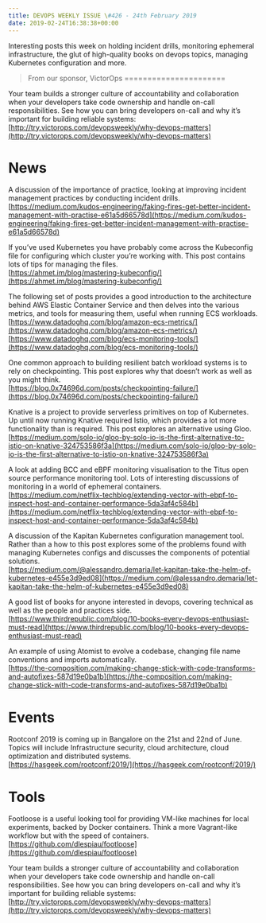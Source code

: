 ```yaml
---
title: DEVOPS WEEKLY ISSUE \#426 - 24th February 2019 
date: 2019-02-24T16:38:38+00:00
---
```


Interesting posts this week on holding incident drills, monitoring ephemeral infrastructure, the glut of high-quality books on devops topics, managing Kubernetes configuration and more.


>From our sponsor, VictorOps
======================

Your team builds a stronger culture of accountability and collaboration when your developers take code ownership and handle on-call responsibilities. See how you can bring developers on-call and why it’s important for building reliable systems:
<br>[http://try.victorops.com/devopsweekly/why-devops-matters](http://try.victorops.com/devopsweekly/why-devops-matters)



News
====

A discussion of the importance of practice, looking at improving incident management practices by conducting incident drills.
<br>[https://medium.com/kudos-engineering/faking-fires-get-better-incident-management-with-practise-e61a5d66578d](https://medium.com/kudos-engineering/faking-fires-get-better-incident-management-with-practise-e61a5d66578d)


If you’ve used Kubernetes you have probably come across the Kubeconfig file for configuring which cluster you’re working with. This post contains lots of tips for managing the files.
<br>[https://ahmet.im/blog/mastering-kubeconfig/](https://ahmet.im/blog/mastering-kubeconfig/)


The following set of posts provides a good introduction to the architecture behind AWS Elastic Container Service and then delves into the various metrics, and tools for measuring them, useful when running ECS workloads.
<br>[https://www.datadoghq.com/blog/amazon-ecs-metrics/](https://www.datadoghq.com/blog/amazon-ecs-metrics/)
<br>[https://www.datadoghq.com/blog/ecs-monitoring-tools/](https://www.datadoghq.com/blog/ecs-monitoring-tools/)


One common approach to building resilient batch workload systems is to rely on checkpointing. This post explores why that doesn’t work as well as you might think.
<br>[https://blog.0x74696d.com/posts/checkpointing-failure/](https://blog.0x74696d.com/posts/checkpointing-failure/)


Knative is a project to provide serverless primitives on top of Kubernetes. Up until now running Knative required Istio, which provides a lot more functionality than is required. This post explores an alternative using Gloo.
<br>[https://medium.com/solo-io/gloo-by-solo-io-is-the-first-alternative-to-istio-on-knative-324753586f3a](https://medium.com/solo-io/gloo-by-solo-io-is-the-first-alternative-to-istio-on-knative-324753586f3a)


A look at adding BCC and eBPF monitoring visualisation to the Titus open source performance monitoring tool. Lots of interesting discussions of monitoring in a world of ephemeral containers.
<br>[https://medium.com/netflix-techblog/extending-vector-with-ebpf-to-inspect-host-and-container-performance-5da3af4c584b](https://medium.com/netflix-techblog/extending-vector-with-ebpf-to-inspect-host-and-container-performance-5da3af4c584b)


A discussion of the Kapitan Kubernetes configuration management tool. Rather than a how to this post explores some of the problems found with managing Kubernetes configs and discusses the components of potential solutions.
<br>[https://medium.com/@alessandro.demaria/let-kapitan-take-the-helm-of-kubernetes-e455e3d9ed08](https://medium.com/@alessandro.demaria/let-kapitan-take-the-helm-of-kubernetes-e455e3d9ed08)


A good list of books for anyone interested in devops, covering technical as well as the people and practices side.
<br>[https://www.thirdrepublic.com/blog/10-books-every-devops-enthusiast-must-read](https://www.thirdrepublic.com/blog/10-books-every-devops-enthusiast-must-read)


An example of using Atomist to evolve a codebase, changing file name conventions and imports automatically.
<br>[https://the-composition.com/making-change-stick-with-code-transforms-and-autofixes-587d19e0ba1b](https://the-composition.com/making-change-stick-with-code-transforms-and-autofixes-587d19e0ba1b)


Events
======

Rootconf 2019 is coming up in Bangalore on the 21st and 22nd of June. Topics will include Infrastructure security, cloud architecture, cloud optimization and distributed systems.
<br>[https://hasgeek.com/rootconf/2019/](https://hasgeek.com/rootconf/2019/)


Tools
====

Footloose is a useful looking tool for providing VM-like machines for local experiments, backed by Docker containers. Think a more Vagrant-like workflow but with the speed of containers.
<br>[https://github.com/dlespiau/footloose](https://github.com/dlespiau/footloose)


Your team builds a stronger culture of accountability and collaboration when your developers take code ownership and handle on-call responsibilities. See how you can bring developers on-call and why it’s important for building reliable systems:
<br>[http://try.victorops.com/devopsweekly/why-devops-matters](http://try.victorops.com/devopsweekly/why-devops-matters)




